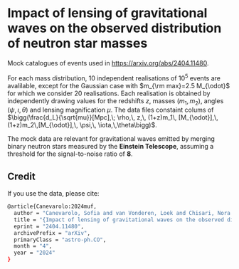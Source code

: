 # Impact of lensing of gravitational waves on the observed distribution of neutron star masses

Mock catalogues of events used in https://arxiv.org/abs/2404.11480. 

For each mass distribution, 10 independent realisations of $10^5$ events are avalilable, except for the Gaussian case with $m_{\rm max}=2.5 M_{\odot}$ for which we consider 20 realisations. Each realisation is obtained by independently drawing values for the redshifts  $z$, masses $(m_1,m_2)$, angles $(\psi,\iota, \theta)$ and lensing magnification $\mu$. 
The data files constaint colums of $\bigg(\frac{d_L}{\sqrt{mu}}[Mpc],\; \rho,\, z,\, (1+z)m_1\, [M_{\odot}],\,(1+z)m_2\,[M_{\odot}],\, \psi,\, \iota,\,\theta\bigg)$.

The mock data are relevant for gravitational waves emitted by merging binary neutron stars measured by the **Einstein Telescope**, 
assuming a threshold for the signal-to-noise ratio of **8**.

## Credit

If you use the data, please cite:

  ```sh
 @article{Canevarolo:2024muf,
    author = "Canevarolo, Sofia and van Vonderen, Loek and Chisari, Nora Elisa",
    title = "{Impact of lensing of gravitational waves on the observed distribution of neutron star masses}",
    eprint = "2404.11480",
    archivePrefix = "arXiv",
    primaryClass = "astro-ph.CO",
    month = "4",
    year = "2024"
}
